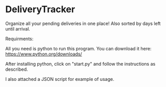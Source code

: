 # DeliveryTracker
Organize all your pending deliveries in one place! Also sorted by days left until arrival.

Requirments:

All you need is python to run this program. You can download it here:
https://www.python.org/downloads/

After installing python, click on "start.py" and follow the instructions as described.

I also attached a JSON script for example of usage.

